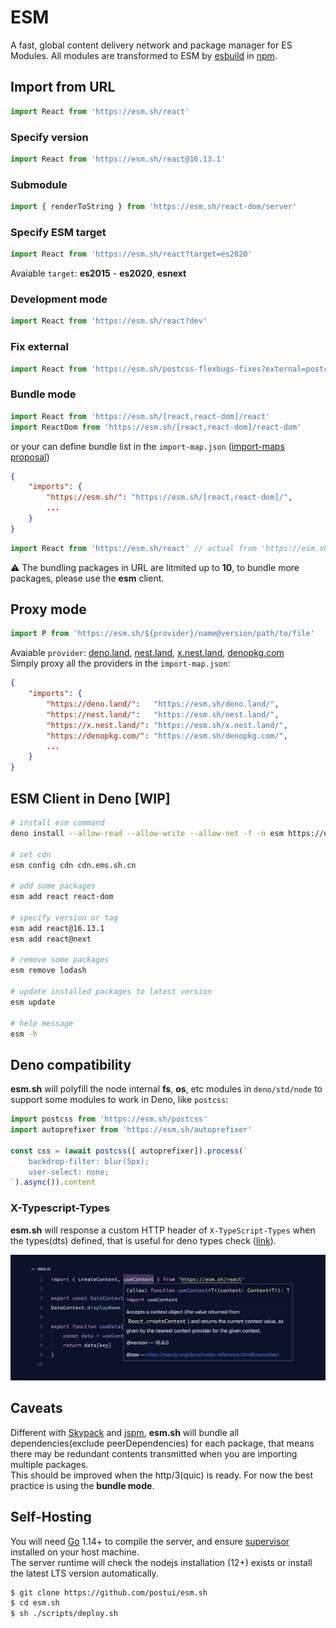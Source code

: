 # ESM

A fast, global content delivery network and package manager for ES Modules. All modules are transformed to ESM by [esbuild](https://github.com/evanw/esbuild) in [npm](http://npmjs.org/).

## Import from URL
```javascript
import React from 'https://esm.sh/react'
```

### Specify version
```javascript
import React from 'https://esm.sh/react@16.13.1'
```

### Submodule
```javascript
import { renderToString } from 'https://esm.sh/react-dom/server'
```

### Specify ESM target
```javascript
import React from 'https://esm.sh/react?target=es2020'
```
Avaiable `target`: **es2015** - **es2020**, **esnext**

### Development mode
```javascript
import React from 'https://esm.sh/react?dev'
```

### Fix external
```javascript
import React from 'https://esm.sh/postcss-flexbugs-fixes?external=postcss'
```

### Bundle mode
```javascript
import React from 'https://esm.sh/[react,react-dom]/react'
import ReactDom from 'https://esm.sh/[react,react-dom]/react-dom'
```
or your can define bundle list in the `import-map.json` ([import-maps proposal](https://github.com/WICG/import-maps))
```json
{
    "imports": {
        "https://esm.sh/": "https://esm.sh/[react,react-dom]/",
        ...
    }
}
```
```javascript
import React from 'https://esm.sh/react' // actual from 'https://esm.sh/[react,react-dom]/react'
```

⚠️ The bundling packages in URL are litmited up to **10**, to bundle more packages, please use the **esm** client.

## Proxy mode
```javascript
import P from 'https://esm.sh/${provider}/name@version/path/to/file'
```
Avaiable `provider`: [deno.land](https://deno.land), [nest.land](https://nest.land), [x.nest.land](https://x.nest.land), [denopkg.com](https://denopkg.com)
<br>
Simply proxy all the providers in the `import-map.json`:
```json
{
    "imports": {
        "https://deno.land/":   "https://esm.sh/deno.land/",
        "https://nest.land/":   "https://esm.sh/nest.land/",
        "https://x.nest.land/": "https://esm.sh/x.nest.land/",
        "https://denopkg.com/": "https://esm.sh/denopkg.com/",
        ...
    }
}
```

## ESM Client in Deno [WIP]

```bash
# install esm command
deno install --allow-read --allow-write --allow-net -f -n esm https://deno.land/x/esm/cli.ts

# set cdn
esm config cdn cdn.ems.sh.cn

# add some packages
esm add react react-dom

# specify version or tag
esm add react@16.13.1
esm add react@next

# remove some packages
esm remove lodash

# update installed packages to latest version
esm update

# help message
esm -h
```

## Deno compatibility

**esm.sh** will polyfill the node internal **fs**, **os**, etc modules in `deno/std/node` to support some modules to work in Deno, like `postcss`:

```javascript
import postcss from 'https://esm.sh/postcss'
import autoprefixer from 'https://esm.sh/autoprefixer'

const css = (await postcss([ autoprefixer]).process(`
    backdrop-filter: blur(5px);
    user-select: none;
`).async()).content
```

### X-Typescript-Types

**esm.sh** will response a custom HTTP header of `X-TypeScript-Types` when the types(dts) defined, that is useful for deno types check ([link](https://deno.land/manual/getting_started/typescript#x-typescript-types-custom-header)).

![figure #1](./assets/figure-1.png)

## Caveats

Different with [Skypack](https://skypack.dev) and [jspm](https://jspm.org), **esm.sh** will bundle all dependencies(exclude peerDependencies) for each package, that means there may be redundant contents transmitted when you are importing multiple packages.<br>
This should be improved when the http/3(quic) is ready. For now the best practice is using the **bundle mode**.

## Self-Hosting

You will need [Go](https://golang.org/dl) 1.14+ to compile the server, and ensure [supervisor](http://supervisord.org/) installed on your host machine.<br>
The server runtime will check the nodejs installation (12+) exists or install the latest LTS version automatically.

```bash
$ git clone https://github.com/postui/esm.sh
$ cd esm.sh
$ sh ./scripts/deploy.sh
```
